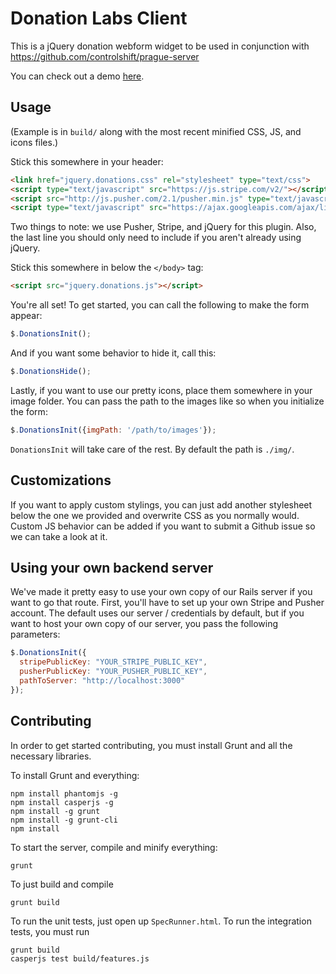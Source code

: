 Donation Labs Client
======

This is a jQuery donation webform widget to be used in conjunction with https://github.com/controlshift/prague-server

You can check out a demo [here](http://www.changesprout.com/prague-client/).

## Usage

(Example is in `build/` along with the most recent minified CSS, JS, and icons files.)

Stick this somewhere in your header:

```html
<link href="jquery.donations.css" rel="stylesheet" type="text/css">
<script type="text/javascript" src="https://js.stripe.com/v2/"></script>
<script src="http://js.pusher.com/2.1/pusher.min.js" type="text/javascript"></script>
<script type="text/javascript" src="https://ajax.googleapis.com/ajax/libs/jquery/1.9.1/jquery.min.js"></script>
```

Two things to note: we use Pusher, Stripe, and jQuery for this plugin. Also, the last line you should only need to include if you aren't already using jQuery.

Stick this somewhere in below the `</body>` tag:

```html
<script src="jquery.donations.js"></script>
```

You're all set! To get started, you can call the following to make the form appear:

```javascript
$.DonationsInit();
```

And if you want some behavior to hide it, call this:

```javascript
$.DonationsHide();
```

Lastly, if you want to use our pretty icons, place them somewhere in your image folder. You can pass the path to the images like so when you initialize the form:

```javascript
$.DonationsInit({imgPath: '/path/to/images'});
```

`DonationsInit` will take care of the rest. By default the path is `./img/`.

## Customizations

If you want to apply custom stylings, you can just add another stylesheet below the one we provided and overwrite CSS as you normally would. Custom JS behavior can be added if you want to submit a Github issue so we can take a look at it. 

## Using your own backend server

We've made it pretty easy to use your own copy of our Rails server if you want to go that route. First, you'll have to set up your own Stripe and Pusher account. The default uses our server / credentials by default, but if you want to host your own copy of our server, you pass the following parameters:

```javascript
$.DonationsInit({
  stripePublicKey: "YOUR_STRIPE_PUBLIC_KEY",
  pusherPublicKey: "YOUR_PUSHER_PUBLIC_KEY",
  pathToServer: "http://localhost:3000"
});
```

## Contributing

In order to get started contributing, you must install Grunt and all the necessary libraries.

To install Grunt and everything:

    npm install phantomjs -g
    npm install casperjs -g
    npm install -g grunt
    npm install -g grunt-cli
    npm install

To start the server, compile and minify everything:

```
grunt
```

To just build and compile

```
grunt build
```

To run the unit tests, just open up `SpecRunner.html`. To run the integration tests, you must run

```
grunt build
casperjs test build/features.js
```
